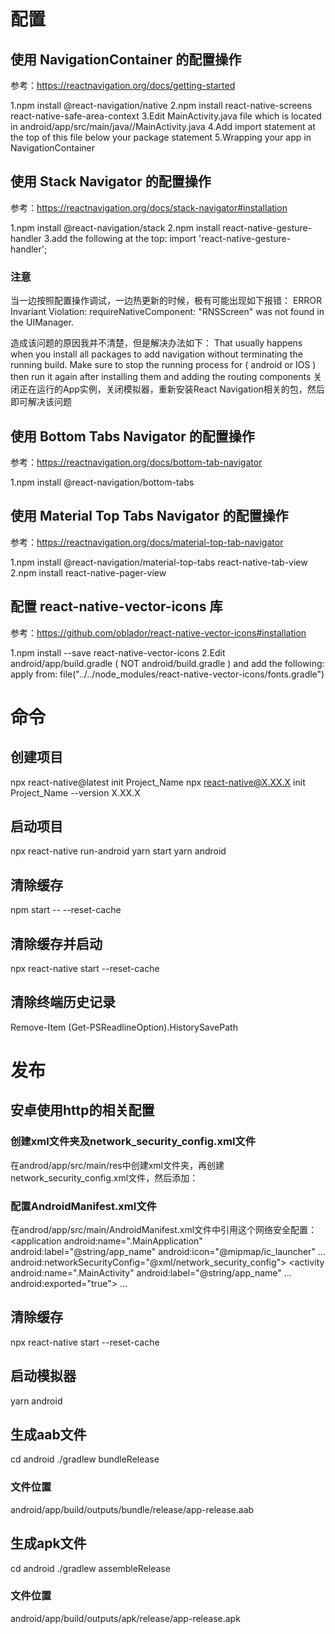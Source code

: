 # 配置

## 使用 NavigationContainer 的配置操作
参考：https://reactnavigation.org/docs/getting-started

1.npm install @react-navigation/native
2.npm install react-native-screens react-native-safe-area-context
3.Edit MainActivity.java file which is located in android/app/src/main/java/<your package name>/MainActivity.java
4.Add import statement at the top of this file below your package statement
5.Wrapping your app in NavigationContainer

## 使用 Stack Navigator 的配置操作
参考：https://reactnavigation.org/docs/stack-navigator#installation

1.npm install @react-navigation/stack
2.npm install react-native-gesture-handler
3.add the following at the top: import 'react-native-gesture-handler';

### 注意
当一边按照配置操作调试，一边热更新的时候，极有可能出现如下报错：
ERROR  Invariant Violation: requireNativeComponent: "RNSScreen" was not found in the UIManager.

造成该问题的原因我并不清楚，但是解决办法如下：
That usually happens when you install all packages to add navigation without terminating the running build. Make sure to stop the running process for ( android or IOS ) then run it again after installing them and adding the routing components
关闭正在运行的App实例，关闭模拟器，重新安装React Navigation相关的包，然后即可解决该问题

## 使用 Bottom Tabs Navigator 的配置操作
参考：https://reactnavigation.org/docs/bottom-tab-navigator

1.npm install @react-navigation/bottom-tabs

## 使用 Material Top Tabs Navigator 的配置操作
参考：https://reactnavigation.org/docs/material-top-tab-navigator

1.npm install @react-navigation/material-top-tabs react-native-tab-view
2.npm install react-native-pager-view

## 配置 react-native-vector-icons 库
参考：https://github.com/oblador/react-native-vector-icons#installation

1.npm install --save react-native-vector-icons
2.Edit android/app/build.gradle ( NOT android/build.gradle ) and add the following:
apply from: file("../../node_modules/react-native-vector-icons/fonts.gradle")



# 命令

## 创建项目
npx react-native@latest init Project_Name
npx react-native@X.XX.X init Project_Name --version X.XX.X

## 启动项目
npx react-native run-android
yarn start
yarn android

## 清除缓存
npm start -- --reset-cache

## 清除缓存并启动
npx react-native start --reset-cache

## 清除终端历史记录
Remove-Item (Get-PSReadlineOption).HistorySavePath



# 发布

## 安卓使用http的相关配置

### 创建xml文件夹及network_security_config.xml文件
在androd/app/src/main/res中创建xml文件夹，再创建network_security_config.xml文件，然后添加：
<?xml version="1.0" encoding="utf-8"?>
<network-security-config>
    <base-config cleartextTrafficPermitted="true">
        <trust-anchors>
            <certificates src="system" />
        </trust-anchors>
    </base-config>
</network-security-config>

### 配置AndroidManifest.xml文件
在androd/app/src/main/AndroidManifest.xml文件中引用这个网络安全配置：
<application
    android:name=".MainApplication"
    android:label="@string/app_name"
    android:icon="@mipmap/ic_launcher"
    ...
    android:networkSecurityConfig="@xml/network_security_config">  <!-- 添加这行 -->
    <activity
        android:name=".MainActivity"
        android:label="@string/app_name"
        ...
        android:exported="true">
        ...
    </activity>
</application>

## 清除缓存
npx react-native start --reset-cache

## 启动模拟器
yarn android

## 生成aab文件
cd android
./gradlew bundleRelease

### 文件位置
android/app/build/outputs/bundle/release/app-release.aab

## 生成apk文件
cd android
./gradlew assembleRelease

### 文件位置
android/app/build/outputs/apk/release/app-release.apk
